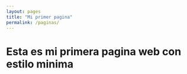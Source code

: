 ```yaml
---
layout: pages
title: "Mi primer pagina"
permalink: /paginas/
---
```


# Esta es mi primera pagina web con estilo minima

